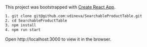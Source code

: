 This project was bootstrapped with [Create React App](https://github.com/facebookincubator/create-react-app).


```sh
1. git clone git@github.com:vdineva/SearchableProductTable.git
2. cd SearchableProductTable
3. npm install
4. npm run start
```

Open http://localhost:3000 to view it in the browser.

